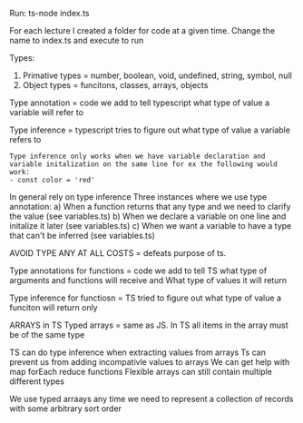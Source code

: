Run: ts-node index.ts

For each lecture I created a folder for code at a given time. Change the name to index.ts and execute to run


Types:
1) Primative types = number, boolean, void, undefined, string, symbol, null
2) Object types = funcitons, classes, arrays, objects 

Type annotation = code we add to tell typescript what type of value a variable will refer to

Type inference = typescript tries to figure out what type of value a variable refers to 

    Type inference only works when we have variable declaration and variable initalization on the same line for ex the following would work:
    - const color = 'red'

In general rely on type inference
Three instances where we use type annotation:
a) When a function returns that any type and we need to clarify the value (see variables.ts)
b) When we declare a variable on one line and initalize it later (see variables.ts)
c) When we want a variable to have a type that can't be inferred (see variables.ts)

AVOID TYPE ANY AT ALL COSTS = defeats purpose of ts.



Type annotations for functions = code we add to tell TS what type of arguments and functions will receive and 
What type of values it will return

Type inference for functiosn = TS tried to figure out what type of value a funciton will return only


ARRAYS in TS
Typed arrays = same as JS. In TS all items in the array must be of the same type

TS can do type inference when extracting values from arrays
Ts can prevent us from adding incompativle values to arrays
We can get help with map forEach reduce functions
Flexible  arrays can still contain multiple different types

We use typed arraays any time we need to represent a collection of records with some arbitrary sort order